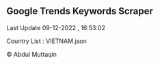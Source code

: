 

## Google Trends Keywords Scraper 
 
Last Update 09-12-2022 , 16:53:02

Country List :
VIETNAM.json



© Abdul Muttaqin 
